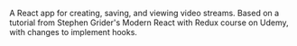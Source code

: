 A React app for creating, saving, and viewing video streams. Based on a tutorial from Stephen Grider's Modern React with Redux course on Udemy, with changes to implement hooks.
